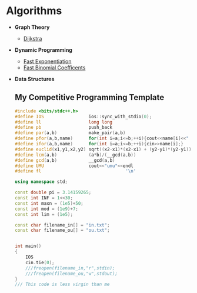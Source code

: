 # Algorithms

- **Graph Theory**
  * [Dijkstra](https://github.com/nozosimo/Competitive-Programming/blob/master/Algorithms/Graph%20Theory/Dijkstra.cpp)

- **Dynamic Programming**

  * [Fast Exponentiation](https://github.com/nozosimo/Competitive-Programming/blob/master/Algorithms/Dynamic%20Programming/Fast%20Exponentiation.cpp)
  * [Fast Binomial Coefficents](https://github.com/nozosimo/Competitive-Programming/blob/master/Algorithms/Dynamic%20Programming/Fast%20Binomial%20Coefficent.cpp)

- **Data Structures**

  ## My Competitive Programming Template

  ```c++
  #include <bits/stdc++.h>
  #define IOS                 ios::sync_with_stdio(0);
  #define ll                  long long
  #define pb                  push_back
  #define par(a,b)            make_pair(a,b)
  #define pfor(a,b,name)      for(int i=a;i<=b;++i){cout<<name[i]<<" ";}cout<<'\n'
  #define ifor(a,b,name)      for(int i=a;i<=b;++i){cin>>name[i];}
  #define euclid(x1,y1,x2,y2) sqrt((x2-x1)*(x2-x1) + (y2-y1)*(y2-y1))
  #define lcm(a,b)            (a*b)/(__gcd(a,b))
  #define gcd(a,b)            __gcd(a,b)
  #define UMU                 cout<<"umu"<<endl
  #define fl				             	'\n'

  using namespace std;

  const double pi = 3.14159265;
  const int INF = 1<<30;
  const int maxn = (1e5)+50;
  const int mod = (1e9)+7;
  const int lim = (1e5);

  const char filename_in[] = "in.txt";
  const char filename_ou[] = "ou.txt";


  int main()
  {
      IOS
      cin.tie(0);
      ///freopen(filename_in,"r",stdin);
      ///freopen(filename_ou,"w",stdout);
  }
  /// This code is less virgin than me
  ```

  ​
